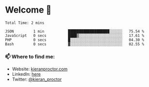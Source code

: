 # Welcome 🦘

<!--START_SECTION:waka-->

```text
Total Time: 2 mins

JSON         1 min           ███████████████████░░░░░░   75.54 %
JavaScript   0 secs          ████▒░░░░░░░░░░░░░░░░░░░░   17.61 %
PHP          0 secs          █░░░░░░░░░░░░░░░░░░░░░░░░   04.30 %
Bash         0 secs          ▓░░░░░░░░░░░░░░░░░░░░░░░░   02.55 %
```

<!--END_SECTION:waka-->

### 📫 Where to find me:

-   Website: [kieranproctor.com](https://kieranproctor.com/)
-   LinkedIn: [here](https://www.linkedin.com/in/kieran-proctor-086b5a159/)
-   Twitter: [@kieran_proctor](https://twitter.com/kieran_proctor)
